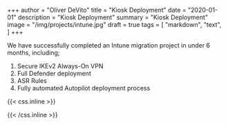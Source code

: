 +++
author = "Oliver DeVito"
title = "Kiosk Deployment"
date = "2020-01-01"
description = "Kiosk Deployment"
summary = "Kiosk Deployment"
image = "/img/projects/intune.jpg"
draft = true
tags = [
    "markdown",
    "text",
]
+++

We have successfully completed an Intune migration project in under 6 months, including;

1. Secure IKEv2 Always-On VPN
2. Full Defender deployment
3. ASR Rules
4. Fully automated Autopilot deployment process


{{< css.inline >}}
<style>
.canon { background: white; width: 100%; height: auto; }
</style>
{{< /css.inline >}}
